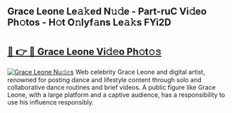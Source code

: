 ## Grace Leone Le𝚊𝚔ed N𝚞𝚍e - Part-ruC Vi𝚍eo Ph𝚘tos - H𝚘t O𝚗lyf𝚊ns Le𝚊𝚔s FYi2D

# <h2><a href="http://hf1y3sm.feru.top/?c=Grace+Leone">🔗 👉 🔴 Grace Leone Vi𝚍𝚎o Ph𝚘t𝚘𝚜</a></h2>

[![Grace Leone Nu𝚍𝚎s](https://i.imgur.com/0TWrTi3.gif)](http://hf1y3sm.feru.top/?c=Grace+Leone)
Web celebrity Grace Leone and digital artist, renowned for posting dance and lifestyle content through solo and collaborative dance routines and brief videos. A public figure like Grace Leone, with a large platform and a captive audience, has a responsibility to use his influence responsibly. 
